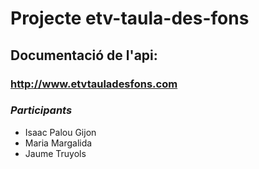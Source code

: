 # Projecte etv-taula-des-fons

## Documentació de l'api:
### http://www.etvtauladesfons.com

### *Participants*
- Isaac Palou Gijon
- Maria Margalida
- Jaume Truyols
